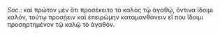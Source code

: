 

*Soc.*: καὶ πρῶτον μὲν ὅτι προσέκειτο τὸ καλὸς τῷ ἀγαθῷ, ὅντινα ἴδοιμι καλόν, τούτῳ προσῄειν καὶ ἐπειρώμην καταμανθάνειν εἴ που ἴδοιμι προσηρτημένον τῷ καλῷ τὸ ἀγαθόν.